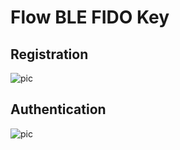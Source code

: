 # Flow BLE FIDO Key



## Registration

![pic](https://github.com/gebogebogebo/CTAPcs/blob/master/pu/BLE_FIDO_Key_Registration/BLE%20FIDO%20Device%20Registration%20(Non%20Resident%20Key).png?raw=true)





## Authentication

![pic](https://github.com/gebogebogebo/CTAPcs/blob/master/pu/BLE_FIDO_Key_Autheication/USB%20FIDO%20Key%20Autheication%20(Non%20Resident%20Key).png?raw=true)

